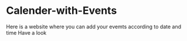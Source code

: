 # Calender-with-Events

Here is a website where you can add your evemts according to date and time 
Have a look
